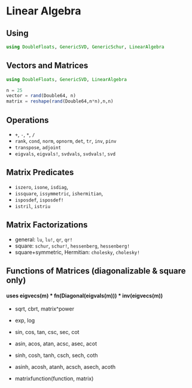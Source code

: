 # Linear Algebra

## Using

```julia
using DoubleFloats, GenericSVD, GenericSchur, LinearAlgebra
```

## Vectors and Matrices

```julia
using DoubleFloats, GenericSVD, LinearAlgebra

n = 25
vector = rand(Double64, n)
matrix = reshape(rand(Double64,n*n),n,n)
```

## Operations

- `+`, `-`, `*`, `/`
- `rank`, `cond`, `norm`, `opnorm`, `det`, `tr`, `inv`, `pinv`
- `transpose`, `adjoint`
- `eigvals`, `eigvals!`, `svdvals`, `svdvals!`, `svd`

## Matrix Predicates

- `iszero`, `isone`, `isdiag`, 
- `issquare`, `issymmetric`, `ishermitian`, 
- `isposdef`, `isposdef!`
- `istril`, `istriu`

## Matrix Factorizations

- general: `lu`, `lu!`, `qr`, `qr!`
- square: `schur`, `schur!`, `hessenberg`, `hessenberg!`
- square+symmetric, Hermitian: `cholesky`, `cholesky!`

## Functions of Matrices (diagonalizable & square only)
#### uses eigvecs(m) * fn(Diagonal(eigvals(m))) * inv(eigvecs(m))

- sqrt, cbrt, matrix^power
- exp, log
- sin, cos, tan, csc, sec, cot
- asin, acos, atan, acsc, asec, acot
- sinh, cosh, tanh, csch, sech, coth
- asinh, acosh, atanh, acsch, asech, acoth

- matrixfunction(function, matrix)


